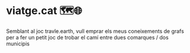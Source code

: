 # viatge.cat 🗺️🌐
Semblant al joc travle.earth, vull emprar els meus coneixements de grafs per a fer un petit joc de trobar el camí entre dues comarques / dos municipis
